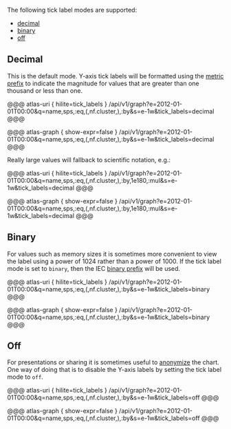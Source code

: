 The following tick label modes are supported:

* [decimal](#decimal)
* [binary](#binary)
* [off](#off)

## Decimal

This is the default mode. Y-axis tick labels will be formatted using the
[metric prefix](https://en.wikipedia.org/wiki/Metric_prefix) to indicate the magnitude for
values that are greater than one thousand or less than one.

@@@ atlas-uri { hilite=tick_labels }
/api/v1/graph?e=2012-01-01T00:00&q=name,sps,:eq,(,nf.cluster,),:by&s=e-1w&tick_labels=decimal
@@@

@@@ atlas-graph { show-expr=false }
/api/v1/graph?e=2012-01-01T00:00&q=name,sps,:eq,(,nf.cluster,),:by&s=e-1w&tick_labels=decimal
@@@

Really large values will fallback to scientific notation, e.g.:

@@@ atlas-uri { hilite=tick_labels }
/api/v1/graph?e=2012-01-01T00:00&q=name,sps,:eq,(,nf.cluster,),:by,1e180,:mul&s=e-1w&tick_labels=decimal
@@@

@@@ atlas-graph { show-expr=false }
/api/v1/graph?e=2012-01-01T00:00&q=name,sps,:eq,(,nf.cluster,),:by,1e180,:mul&s=e-1w&tick_labels=decimal
@@@

## Binary

For values such as memory sizes it is sometimes more convenient to view the label using a power
of 1024 rather than a power of 1000. If the tick label mode is set to `binary`, then the
IEC [binary prefix](https://en.wikipedia.org/wiki/Binary_prefix) will be used.

@@@ atlas-uri { hilite=tick_labels }
/api/v1/graph?e=2012-01-01T00:00&q=name,sps,:eq,(,nf.cluster,),:by&s=e-1w&tick_labels=binary
@@@

@@@ atlas-graph { show-expr=false }
/api/v1/graph?e=2012-01-01T00:00&q=name,sps,:eq,(,nf.cluster,),:by&s=e-1w&tick_labels=binary
@@@

## Off

For presentations or sharing it is sometimes useful to [anonymize](anonymization.md) the chart. One
way of doing that is to disable the Y-axis labels by setting the tick label mode to `off`.

@@@ atlas-uri { hilite=tick_labels }
/api/v1/graph?e=2012-01-01T00:00&q=name,sps,:eq,(,nf.cluster,),:by&s=e-1w&tick_labels=off
@@@

@@@ atlas-graph { show-expr=false }
/api/v1/graph?e=2012-01-01T00:00&q=name,sps,:eq,(,nf.cluster,),:by&s=e-1w&tick_labels=off
@@@

